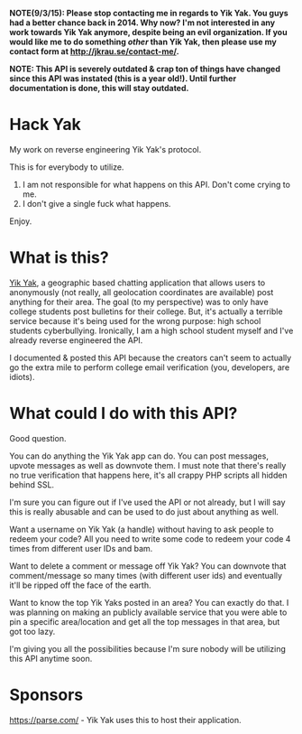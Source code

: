 **NOTE(9/3/15): Please stop contacting me in regards to Yik Yak.  You guys had a better chance back in 2014.  Why now?  I'm not interested in any work towards Yik Yak anymore, despite being an evil organization.  If you would like me to do something *other* than Yik Yak, then please use my contact form at http://jkrau.se/contact-me/.**

**NOTE: This API is severely outdated & crap ton of things have changed since this API was instated (this is a year old!).  Until further documentation is done, this will stay outdated.**

Hack Yak
========

My work on reverse engineering Yik Yak's protocol.

This is for everybody to utilize.

1. I am not responsible for what happens on this API.  Don't come crying to me.
2. I don't give a single fuck what happens.

Enjoy.

What is this?
=============

[Yik Yak](http://yikyakapp.com), a geographic based chatting application that allows users to anonymously (not really, all geolocation coordinates are available) post anything for their area. The goal (to my perspective) was to only have college students post bulletins for their college. But, it's actually a terrible service because it's being used for the wrong purpose: high school students cyberbullying.  Ironically, I am a high school student myself and I've already reverse engineered the API.

I documented & posted this API because the creators can't seem to actually go the extra mile to perform college email verification (you, developers, are idiots).

What could I do with this API?
==============================

Good question.

You can do anything the Yik Yak app can do.  You can post messages, upvote messages as well as downvote them.  I must note that there's really no true verification that happens here, it's all crappy PHP scripts all hidden behind SSL.

I'm sure you can figure out if I've used the API or not already, but I will say this is really abusable and can be used to do just about anything as well.  

Want a username on Yik Yak (a handle) without having to ask people to redeem your code? All you need to write some code to redeem your code 4 times from different user IDs and bam.

Want to delete a comment or message off Yik Yak? You can downvote that comment/message so many times (with different user ids) and eventually it'll be ripped off the face of the earth.

Want to know the top Yik Yaks posted in an area? You can exactly do that.  I was planning on making an publicly available service that you were able to pin a specific area/location and get all the top messages in that area, but got too lazy.

I'm giving you all the possibilities because I'm sure nobody will be utilizing this API anytime soon.

Sponsors
========

https://parse.com/ - Yik Yak uses this to host their application.
